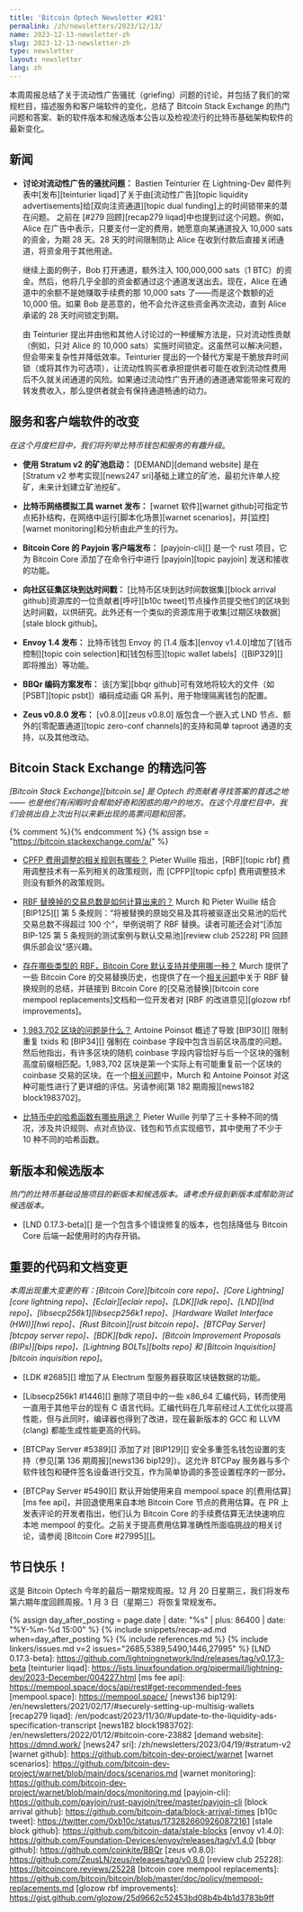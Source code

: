 ```yaml
---
title: 'Bitcoin Optech Newsletter #281'
permalink: /zh/newsletters/2023/12/13/
name: 2023-12-13-newsletter-zh
slug: 2023-12-13-newsletter-zh
type: newsletter
layout: newsletter
lang: zh
---
```

本周周报总结了关于流动性广告骚扰（griefing）问题的讨论，并包括了我们的常规栏目，描述服务和客户端软件的变化，总结了 Bitcoin Stack Exchange 的热门问题和答案、新的软件版本和候选版本公告以及检视流行的比特币基础架构软件的最新变化。

## 新闻

- **<!--discussion-about-griefing-liquidity-ads-->讨论对流动性广告的骚扰问题：** Bastien Teinturier 在 Lightning-Dev 邮件列表中[发布][teinturier liqad]了关于由[流动性广告][topic liquidity advertisements]给[双向注资通道][topic dual funding]上的时间锁带来的潜在问题。
之前在 [#279 回顾][recap279 liqad]中也提到过这个问题。例如，Alice 在广告中表示，只要支付一定的费用，她愿意向某通道投入 10,000 sats 的资金，为期 28 天。28 天的时间限制防止 Alice 在收到付款后直接关闭通道，将资金用于其他用途。

    继续上面的例子，Bob 打开通道，额外注入 100,000,000 sats（1 BTC）的资金。然后，他将几乎全部的资金都通过这个通道发送出去。现在，Alice 在通道中的余额不是她赚取手续费的那 10,000 sats 了——而是这个数额的近 10,000 倍。如果 Bob 是恶意的，他不会允许这些资金再次流动，直到 Alice 承诺的 28 天时间锁定到期。

    由 Teinturier 提出并由他和其他人讨论过的一种缓解方法是，只对流动性贡献（例如，只对 Alice 的 10,000 sats）实施时间锁定。这虽然可以解决问题，但会带来复杂性并降低效率。Teinturier 提出的一个替代方案是干脆放弃时间锁（或将其作为可选项），让流动性购买者承担提供者可能在收到流动性费用后不久就关闭通道的风险。如果通过流动性广告开通的通道通常能带来可观的转发费收入，那么提供者就会有保持通道畅通的动力。

## 服务和客户端软件的改变

*在这个月度栏目中，我们将列举比特币钱包和服务的有趣升级*。

- **使用 Stratum v2 的矿池启动：**
  [DEMAND][demand website] 是在 [Stratum v2 参考实现][news247 sri]基础上建立的矿池，最初允许单人挖矿，未来计划建立矿池挖矿。

- **比特币网络模拟工具 warnet 发布：**
  [warnet 软件][warnet github]可指定节点拓扑结构，在网络中运行[脚本化场景][warnet scenarios]，并[监控][warnet monitoring]和分析由此产生的行为。

- **Bitcoin Core 的 Payjoin 客户端发布：**
  [payjoin-cli][] 是一个 rust 项目，它为 Bitcoin Core 添加了在命令行中进行 [payjoin][topic payjoin] 发送和接收的功能。

- **<!--call-for-community-block-arrival-timestamps-->向社区征集区块到达时间戳：**
  [比特币区块到达时间数据集][block arrival github]资源库的一位贡献者[呼吁][b10c tweet]节点操作员提交他们的区块到达时间戳，以供研究。此外还有一个类似的资源库用于收集[过期区块数据][stale block github]。

- **Envoy 1.4 发布：**
  比特币钱包 Envoy 的 [1.4 版本][envoy v1.4.0]增加了[钱币控制][topic coin selection]和[钱包标签][topic wallet labels]（[BIP329][] 即将推出）等功能。

- **BBQr 编码方案发布：**
  该[方案][bbqr github]可有效地将较大的文件（如 [PSBT][topic psbt]）编码成动画 QR 系列，用于物理隔离钱包的配置。

- **Zeus v0.8.0 发布：**
  [v0.8.0][zeus v0.8.0] 版包含一个嵌入式 LND 节点、额外的[零配置通道][topic zero-conf channels]的支持和简单 taproot 通道的支持，以及其他改动。

## Bitcoin Stack Exchange 的精选问答

*[Bitcoin Stack Exchange][bitcoin.se] 是 Optech 的贡献者寻找答案的首选之地 —— 也是他们有闲暇时会帮助好奇和困惑的用户的地方。在这个月度栏目中，我们会挑出自上次出刊以来新出现的高票问题和回答。*

{% comment %}<!-- https://bitcoin.stackexchange.com/search?tab=votes&q=created%3a1m..%20is%3aa
nswer -->{% endcomment %}
{% assign bse = "https://bitcoin.stackexchange.com/a/" %}

- [CPFP 费用调整的相关规则有哪些？]({{bse}}120853)
  Pieter Wuille 指出，[RBF][topic rbf] 费用调整技术有一系列相关的政策规则，而 [CPFP][topic cpfp] 费用调整技术则没有额外的政策规则。

- [RBF 替换掉的交易总数是如何计算出来的？]({{bse}}120823)
  Murch 和 Pieter Wuille 结合 [BIP125][] 第 5 条规则：“将被替换的原始交易及其将被驱逐出交易池的后代交易总数不得超过 100 个”，举例说明了 RBF 替换。读者可能还会对“[添加 BIP-125 第 5 条规则的测试案例与默认交易池][review club 25228] PR 回顾俱乐部会议”感兴趣。

- [存在哪些类型的 RBF，Bitcoin Core 默认支持并使用哪一种？]({{bse}}120749)
  Murch 提供了一些 Bitcoin Core 的交易替换历史，也提供了在一个[相关问题]({{bse}}120773)中关于 RBF 替换规则的总结，并链接到 Bitcoin Core 的[交易池替换][bitcoin core mempool replacements]文档和一位开发者对 [RBF 的改进意见][glozow rbf improvements]。

- [<!--what-is-the-block-1-983-702-problem-->1,983,702 区块的问题是什么？]({{bse}}120834)
  Antoine Poinsot 概述了导致 [BIP30][] 限制重复 txids 和 [BIP34][] 强制在 coinbase 字段中包含当前区块高度的问题。然后他指出，有许多区块的随机 coinbase 字段内容恰好与后一个区块的强制高度前缀相匹配。1,983,702 区块是第一个实际上有可能重复前一个区块的 coinbase 交易的区块。在一个[相关问题]({{bse}}120836)中，Murch 和 Antoine Poinsot 对这种可能性进行了更详细的评估。另请参阅[第 182 期周报][news182 block1983702]。

- [<!--what-are-hash-functions-used-for-in-bitcoin-->比特币中的哈希函数有哪些用途？]({{bse}}120418)
  Pieter Wuille 列举了三十多种不同的情况，涉及共识规则、点对点协议、钱包和节点实现细节，其中使用了不少于 10 种不同的哈希函数。

## 新版本和候选版本

*热门的比特币基础设施项目的新版本和候选版本。请考虑升级到新版本或帮助测试候选版本。*

- [LND 0.17.3-beta][] 是一个包含多个错误修复的版本，也包括降低与 Bitcoin Core 后端一起使用时的内存开销。

## 重要的代码和文档变更

*本周出现重大变更的有：[Bitcoin Core][bitcoin core repo]、[Core Lightning][core lightning repo]、[Eclair][eclair repo]、[LDK][ldk repo]、[LND][lnd repo]、[libsecp256k1][libsecp256k1 repo]、[Hardware Wallet Interface (HWI)][hwi repo]、[Rust Bitcoin][rust bitcoin repo]、[BTCPay Server][btcpay server repo]、[BDK][bdk repo]、[Bitcoin Improvement Proposals (BIPs)][bips repo]、[Lightning BOLTs][bolts repo] 和 [Bitcoin Inquisition][bitcoin inquisition repo]*。

- [LDK #2685][] 增加了从 Electrum 型服务器获取区块链数据的功能。

- [Libsecp256k1 #1446][] 删除了项目中的一些 x86_64 汇编代码，转而使用一直用于其他平台的现有 C 语言代码。汇编代码在几年前经过人工优化以提高性能，但与此同时，编译器也得到了改进，现在最新版本的 GCC 和 LLVM (clang) 都能生成性能更高的代码。

- [BTCPay Server #5389][] 添加了对 [BIP129][] 安全多重签名钱包设置的支持（参见[第 136 期周报][news136 bip129]）。这允许 BTCPay 服务器与多个软件钱包和硬件签名设备进行交互，作为简单协调的多签设置程序的一部分。

- [BTCPay Server #5490][] 默认开始使用来自 mempool.space 的[费用估算][ms fee api]，并回退使用来自本地 Bitcoin Core 节点的费用估算。在 PR 上发表评论的开发者指出，他们认为 Bitcoin Core 的手续费估算无法快速响应本地 mempool 的变化。之前关于提高费用估算准确性所面临挑战的相关讨论，请参阅 [Bitcoin Core #27995][]。

## 节日快乐！

这是 Bitcoin Optech 今年的最后一期常规周报。12 月 20 日星期三，我们将发布第六期年度回顾周报。1 月 3 日（星期三）将恢复常规发布。

{% assign day_after_posting = page.date | date: "%s" | plus: 86400 | date: "%Y-%m-%d 15:00" %}
{% include snippets/recap-ad.md when=day_after_posting %}
{% include references.md %}
{% include linkers/issues.md v=2 issues="2685,5389,5490,1446,27995" %}
[LND 0.17.3-beta]: https://github.com/lightningnetwork/lnd/releases/tag/v0.17.3-beta
[teinturier liqad]: https://lists.linuxfoundation.org/pipermail/lightning-dev/2023-December/004227.html
[ms fee api]: https://mempool.space/docs/api/rest#get-recommended-fees
[mempool.space]: https://mempool.space/
[news136 bip129]: /en/newsletters/2021/02/17/#securely-setting-up-multisig-wallets
[recap279 liqad]: /en/podcast/2023/11/30/#update-to-the-liquidity-ads-specification-transcript
[news182 block1983702]: /en/newsletters/2022/01/12/#bitcoin-core-23882
[demand website]: https://dmnd.work/
[news247 sri]: /zh/newsletters/2023/04/19/#stratum-v2
[warnet github]: https://github.com/bitcoin-dev-project/warnet
[warnet scenarios]: https://github.com/bitcoin-dev-project/warnet/blob/main/docs/scenarios.md
[warnet monitoring]: https://github.com/bitcoin-dev-project/warnet/blob/main/docs/monitoring.md
[payjoin-cli]: https://github.com/payjoin/rust-payjoin/tree/master/payjoin-cli
[block arrival github]: https://github.com/bitcoin-data/block-arrival-times
[b10c tweet]: https://twitter.com/0xb10c/status/1732826609260872161
[stale block github]: https://github.com/bitcoin-data/stale-blocks
[envoy v1.4.0]: https://github.com/Foundation-Devices/envoy/releases/tag/v1.4.0
[bbqr github]: https://github.com/coinkite/BBQr
[zeus v0.8.0]: https://github.com/ZeusLN/zeus/releases/tag/v0.8.0
[review club 25228]: https://bitcoincore.reviews/25228
[bitcoin core mempool replacements]: https://github.com/bitcoin/bitcoin/blob/master/doc/policy/mempool-replacements.md
[glozow rbf improvements]: https://gist.github.com/glozow/25d9662c52453bd08b4b4b1d3783b9ff
